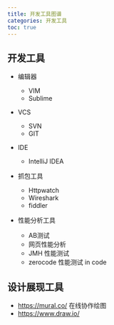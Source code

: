 ```yaml
---
title: 开发工具图谱
categories: 开发工具
toc: true
---
```


## 开发工具

- 编辑器
    - VIM 
    - Sublime 

- VCS 
    - SVN 
    - GIT
    
- IDE
    - IntelliJ IDEA

- 抓包工具
    - Httpwatch
    - Wireshark
    - fiddler

- 性能分析工具
    - AB测试
    - 网页性能分析
    - JMH 性能测试
    - zerocode 性能测试 in code


## 设计展现工具

- https://mural.co/ 在线协作绘图
- https://www.draw.io/
    